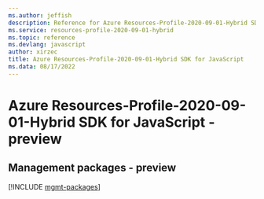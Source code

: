 ```yaml
---
ms.author: jeffish
description: Reference for Azure Resources-Profile-2020-09-01-Hybrid SDK for JavaScript
ms.service: resources-profile-2020-09-01-hybrid
ms.topic: reference
ms.devlang: javascript
author: xirzec
title: Azure Resources-Profile-2020-09-01-Hybrid SDK for JavaScript
ms.data: 08/17/2022
---
```

# Azure Resources-Profile-2020-09-01-Hybrid SDK for JavaScript - preview

## Management packages - preview
[!INCLUDE [mgmt-packages](resources-profile-2020-09-01-hybrid-mgmt-index.md)]
